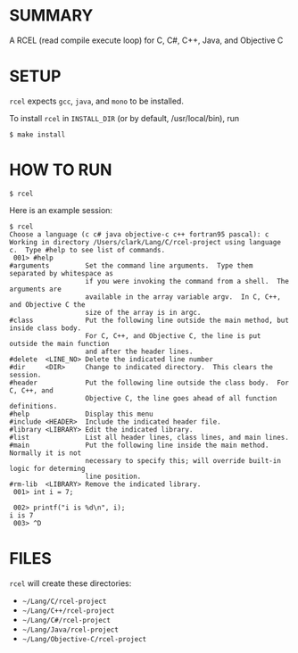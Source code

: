 # SUMMARY

A RCEL (read compile execute loop) for C, C#, C++, Java, and Objective C

# SETUP

`rcel` expects `gcc`, `java`, and `mono` to be installed.

To install `rcel` in `INSTALL_DIR` (or by default, /usr/local/bin), run

    $ make install

# HOW TO RUN

    $ rcel

Here is an example session:

    $ rcel
    Choose a language (c c# java objective-c c++ fortran95 pascal): c
    Working in directory /Users/clark/Lang/C/rcel-project using language c.  Type #help to see list of commands.
     001> #help
    #arguments         Set the command line arguments.  Type them separated by whitespace as
                       if you were invoking the command from a shell.  The arguments are
                       available in the array variable argv.  In C, C++, and Objective C the
                       size of the array is in argc.
    #class             Put the following line outside the main method, but inside class body.
                       For C, C++, and Objective C, the line is put outside the main function
                       and after the header lines.
    #delete  <LINE_NO> Delete the indicated line number
    #dir     <DIR>     Change to indicated directory.  This clears the session.
    #header            Put the following line outside the class body.  For C, C++, and
                       Objective C, the line goes ahead of all function definitions.
    #help              Display this menu
    #include <HEADER>  Include the indicated header file.
    #library <LIBRARY> Edit the indicated library.
    #list              List all header lines, class lines, and main lines.
    #main              Put the following line inside the main method.  Normally it is not
                       necessary to specify this; will override built-in logic for determing
                       line position.
    #rm-lib  <LIBRARY> Remove the indicated library.
     001> int i = 7;

     002> printf("i is %d\n", i);
    i is 7
     003> ^D

# FILES

`rcel` will create these directories:

* `~/Lang/C/rcel-project`
* `~/Lang/C++/rcel-project`
* `~/Lang/C#/rcel-project`
* `~/Lang/Java/rcel-project`
* `~/Lang/Objective-C/rcel-project`